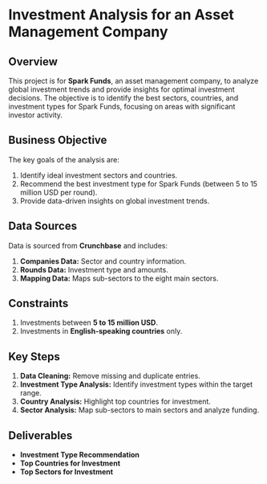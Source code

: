 # Investment Analysis for an Asset Management Company

## Overview

This project is for **Spark Funds**, an asset management company, to analyze global investment trends and provide insights for optimal investment decisions. The objective is to identify the best sectors, countries, and investment types for Spark Funds, focusing on areas with significant investor activity.

## Business Objective

The key goals of the analysis are:
1. Identify ideal investment sectors and countries.
2. Recommend the best investment type for Spark Funds (between 5 to 15 million USD per round).
3. Provide data-driven insights on global investment trends.

## Data Sources

Data is sourced from **Crunchbase** and includes:
1. **Companies Data:** Sector and country information.
2. **Rounds Data:** Investment type and amounts.
3. **Mapping Data:** Maps sub-sectors to the eight main sectors.

## Constraints

1. Investments between **5 to 15 million USD**.
2. Investments in **English-speaking countries** only.

## Key Steps

1. **Data Cleaning:** Remove missing and duplicate entries.
2. **Investment Type Analysis:** Identify investment types within the target range.
3. **Country Analysis:** Highlight top countries for investment.
4. **Sector Analysis:** Map sub-sectors to main sectors and analyze funding.

## Deliverables

- **Investment Type Recommendation**
- **Top Countries for Investment**
- **Top Sectors for Investment**
